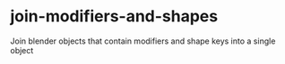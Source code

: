 # join-modifiers-and-shapes
Join blender objects that contain modifiers and shape keys into a single object
